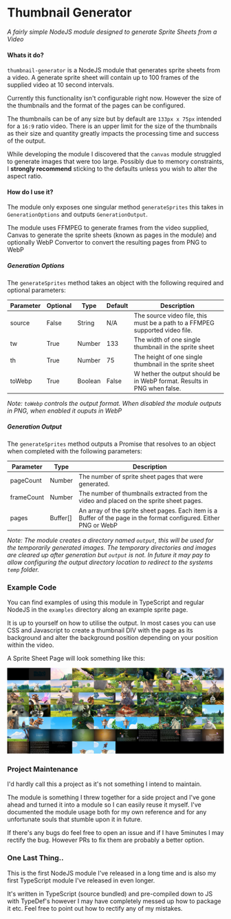 # Thumbnail Generator
*A fairly simple NodeJS module designed to generate Sprite Sheets from a Video*

#### Whats it do?
`thumbnail-generator` is a NodeJS module that generates sprite sheets from a video.
A generate sprite sheet will contain up to 100 frames of the supplied video at 10 second intervals.

Currently this functionality isn't configurable right now.
However the size of the thumbnails and the format of the pages can be configured.

The thumbnails can be of any size but by default are `133px x 75px` intended for a `16:9` ratio video.
There is an upper limit for the size of the thumbnails as their size and quantity greatly impacts the processing time and success of the output.

While developing the module I discovered that the `canvas` module struggled to generate images that were too large.
Possibly due to memory constraints, I **strongly recommend** sticking to the defaults unless you wish to alter the aspect ratio.

#### How do I use it?
The module only exposes one singular method `generateSprites` this takes in `GenerationOptions` and outputs `GenerationOutput`.

The module uses FFMPEG to generate frames from the video supplied, Canvas to generate the sprite sheets (known as pages in the module) and optionally WebP Convertor to convert the resulting pages from PNG to WebP

##### Generation Options
The `generateSprites` method takes an object with the following required and optional parameters:

| Parameter | Optional | Type    | Default | Description                                                                  |
| ---       | ---      | ---     | ---     | ---                                                                          |
| source    | False    | String  | N/A     | The source video file, this must be a path to a FFMPEG supported video file. |
| tw        | True     | Number  | 133     | The width of one single thumbnail in the sprite sheet                        |
| th        | True     | Number  | 75      | The height of one single thumbnail in  the sprite sheet                      |
| toWebp    | True     | Boolean | False   |W hether the output should be in WebP format. Results in PNG when false.      |

*Note: `toWebp` controls the output format. When disabled the module outputs in PNG, when enabled it ouputs in WebP*

##### Generation Output
The `generateSprites` method outputs a Promise that resolves to an object when completed with the following parameters:

| Parameter  | Type     | Description                                                                                                        |
| ---        | ---      | ---                                                                                                                |
| pageCount  | Number   | The number of sprite sheet pages that were generated.                                                              |
| frameCount | Number   | The number of thumbnails extracted from the video and placed on the sprite sheet pages.                            |
| pages      | Buffer[] | An array of the sprite sheet pages. Each item is a Buffer of the page in the format configured. Either PNG or WebP |

*Note: The module creates a directory named `output`, this will be used for the temporarily generated images. The temporary directories and images are cleared up after generation but `output` is not. In future it may pay to allow configuring the output directory location to redirect to the systems `temp` folder.*

### Example Code
You can find examples of using this module in TypeScript and regular NodeJS in the `examples` directory along an example sprite page.

It is up to yourself on how to utilise the output. In most cases you can use CSS and Javascript to create a thumbnail DIV with the page as its background and alter the background position depending on your position within the video.

A Sprite Sheet Page will look something like this:

![Example Page](example/example_0.png?raw=true)

### Project Maintenance
I'd hardly call this a project as it's not something I intend to maintain.

The module is something I threw together for a side project and I've gone ahead and turned it into a module so I can easily reuse it myself.
I've documented the module usage both for my own reference and for any unfortunate souls that stumble upon it in future.

If there's any bugs do feel free to open an issue and if I have 5minutes I may rectify the bug.
However PRs to fix them are probably a better option.

### One Last Thing..
This is the first NodeJS module I've released in a long time and is also my first TypeScript module I've released in even longer.

It's written in TypeScript (source bundled) and pre-compiled down to JS with TypeDef's however I may have completely messed up how to package it etc.
Feel free to point out how to rectify any of my mistakes.